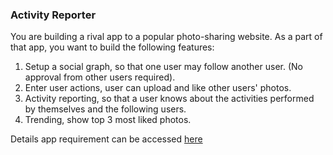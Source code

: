 ### Activity Reporter
You are building a rival app to a popular photo-sharing website. As a part of that app, you want to build the following features:
1. Setup a social graph, so that one user may follow another user. (No approval from other users required). 
2. Enter user actions, user can upload and like other users' photos. 
3. Activity reporting, so that a user knows about the activities performed by themselves and the following users.
4. Trending, show top 3 most liked photos.

Details app requirement can be accessed [here](https://sea-labs-id.git-pages.garena.com/trainers/digi-wiki/docs/be-stream/assignments/fundamentals/%5Bunsearchable%5D-activity-reporter-fa8eac5c-6dd9-4c64-8c0c-5eb25ff23696/)
